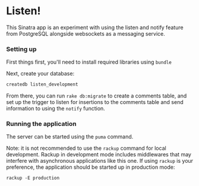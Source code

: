 # Listen!

This Sinatra app is an experiment with using the listen and notify feature from PostgreSQL alongside websockets as a messaging service.

### Setting up

First things first, you'll need to install required libraries using `bundle`

Next, create your database:

```bash
createdb listen_development
```

From there, you can run `rake db:migrate` to create a comments table, and set up the trigger to listen for insertions to the comments table and send information to  using the `notify` function.

### Running the application

The server can be started using the `puma` command. 

Note: it is not recommended to use the `rackup` command for local development. Rackup in development mode includes middlewares that may interfere with asynchronous applications like this one. If using `rackup` is your preference, the application should be started up in production mode:

```
rackup -E production
```
